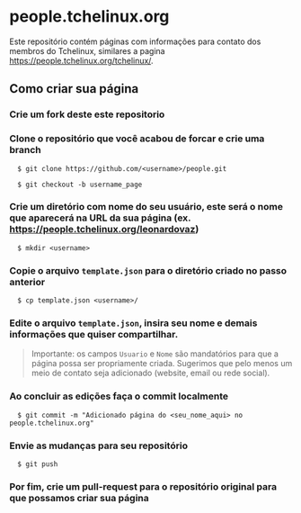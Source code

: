 people.tchelinux.org
====================

Este repositório contém páginas com informações para contato dos membros do Tchelinux, similares a pagina https://people.tchelinux.org/tchelinux/.

## Como criar sua página

### Crie um fork deste este repositorio

### Clone o repositório que você acabou de forcar e crie uma branch

```
  $ git clone https://github.com/<username>/people.git

  $ git checkout -b username_page
``` 

### Crie um diretório com nome do seu usuário, este será o nome que aparecerá na URL da sua página (ex. https://people.tchelinux.org/leonardovaz)

``` 
  $ mkdir <username>
``` 

### Copie o arquivo `template.json` para o diretório criado no passo anterior

```
  $ cp template.json <username>/
```

### Edite o arquivo `template.json`, insira seu nome e demais informações que quiser compartilhar.

> Importante: os campos `Usuario` e `Nome` são mandatórios para que a página possa ser propriamente criada. Sugerimos que pelo menos um meio de contato seja adicionado (website, email ou rede social).

### Ao concluir as edições faça o commit localmente

``` 
  $ git commit -m "Adicionado página do <seu_nome_aqui> no people.tchelinux.org"
``` 

### Envie as mudanças para seu repositório

``` 
  $ git push
``` 

### Por fim, crie um pull-request para o repositório original para que possamos criar sua página
